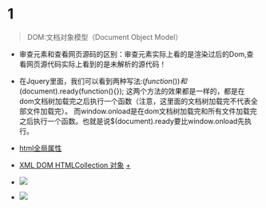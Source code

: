 # 1
>DOM:文档对象模型（Document Object Model）

* 审查元素和查看网页源码的区别：审查元素实际上看的是渲染过后的Dom,查看网页源代码实际上看到的是未解析的源代码！

* 在Jquery里面，我们可以看到两种写法:$(function(){}) 和$(document).ready(function(){});
这两个方法的效果都是一样的，都是在dom文档树加载完之后执行一个函数（注意，这里面的文档树加载完不代表全部文件加载完）。
而window.onload是在dom文档树加载完和所有文件加载完之后执行一个函数。也就是说$(document).ready要比window.onload先执行。

* [html全局属性](http://www.runoob.com/tags/ref-standardattributes.html)

* [XML DOM HTMLCollection 对象](http://www.w3school.com.cn/xmldom/dom_htmlcollection.asp)  [+](http://www.runoob.com/js/js-htmldom-collections.html)

* ![](https://github.com/TUARAN/PIC/blob/master/js/捕获冒泡.png)
* ![](https://github.com/TUARAN/PIC/blob/master/js/click与on（click）.png)
